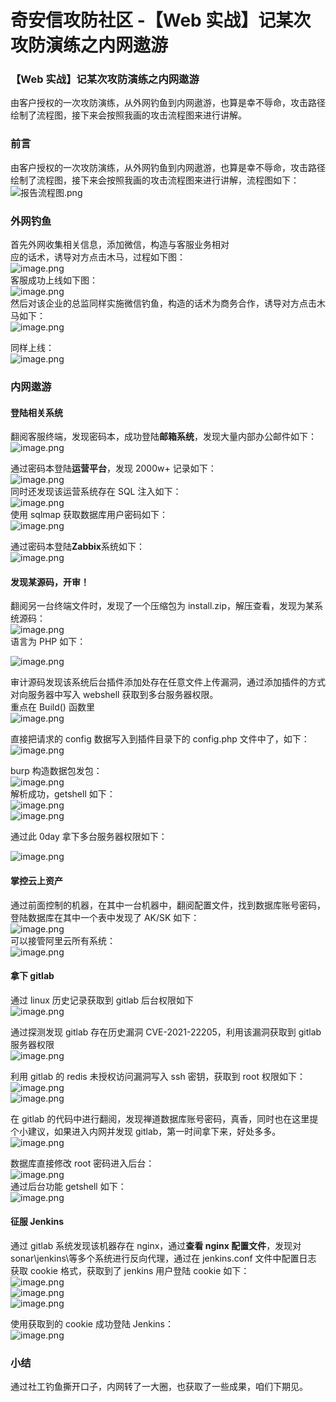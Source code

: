 

# 奇安信攻防社区 -【Web 实战】记某次攻防演练之内网遨游

### 【Web 实战】记某次攻防演练之内网遨游

由客户授权的一次攻防演练，从外网钓鱼到内网遨游，也算是幸不辱命，攻击路径绘制了流程图，接下来会按照我画的攻击流程图来进行讲解。

### 前言

由客户授权的一次攻防演练，从外网钓鱼到内网遨游，也算是幸不辱命，攻击路径绘制了流程图，接下来会按照我画的攻击流程图来进行讲解，流程图如下：  
![报告流程图.png](assets/1701072264-440f569022d0341ecae71188f6f8d9f6.png)

### 外网钓鱼

首先外网收集相关信息，添加微信，构造与客服业务相对  
应的话术，诱导对方点击木马，过程如下图：  
![image.png](assets/1701072264-96f09e40eb7e2a93376043af73103623.png)  
客服成功上线如下图：  
![image.png](assets/1701072264-be2ef979a71a28f2102e0cd4c0064303.png)  
然后对该企业的总监同样实施微信钓鱼，构造的话术为商务合作，诱导对方点击木马如下：  
![image.png](assets/1701072264-888069d1a4544807038ac52ccb19f0f6.png)

同样上线：  
![image.png](assets/1701072264-44ce47abe9c859ad35979b0de6d6f9c4.png)

### 内网遨游

#### 登陆相关系统

翻阅客服终端，发现密码本，成功登陆**邮箱系统**，发现大量内部办公邮件如下：  
![image.png](assets/1701072264-277deca2a592e04160fd5d50e23c25fe.png)

通过密码本登陆**运营平台**，发现 2000w+ 记录如下：  
![image.png](assets/1701072264-d9f0f078cc0716a39b3a9338e8634c15.png)  
同时还发现该运营系统存在 SQL 注入如下：  
![image.png](assets/1701072264-b69406053c96f8d8d71a86481efe7088.png)  
使用 sqlmap 获取数据库用户密码如下：  
![image.png](assets/1701072264-eabba63329711d7f7d6d77394ba49e20.png)

通过密码本登陆**Zabbix**系统如下：  
![image.png](assets/1701072264-7df498fb4fe22aaf1ba721cbb2dc2b09.png)

#### 发现某源码，开审！

翻阅另一台终端文件时，发现了一个压缩包为 install.zip，解压查看，发现为某系统源码：  
![image.png](assets/1701072264-e66392c7e5e52a2fa87e7b8969a432df.png)  
语言为 PHP 如下：

![image.png](assets/1701072264-8a0b9ac02dc1c1bee5559c094e8e69a9.png)

审计源码发现该系统后台插件添加处存在任意文件上传漏洞，通过添加插件的方式对向服务器中写入 webshell 获取到多台服务器权限。  
重点在 Build() 函数里  
![image.png](assets/1701072264-3e8e3aa166cd8a6d2563356b4d8ef70c.png)

直接把请求的 config 数据写入到插件目录下的 config.php 文件中了，如下：  
![image.png](assets/1701072264-6df385b33055cecf07574b61a96f712b.png)

burp 构造数据包发包：  
![image.png](assets/1701072264-8c1b03e6a7ac74274e5f7f1c8e9e871b.png)  
解析成功，getshell 如下：  
![image.png](assets/1701072264-72de9bae429082d24965e4a7d9583188.png)  
![image.png](assets/1701072264-e9ccb7546feca441574500f91dafae49.png)

通过此 0day 拿下多台服务器权限如下：

![image.png](assets/1701072264-4c0b9cdc858b75b693987fc90534704f.png)

#### 掌控云上资产

通过前面控制的机器，在其中一台机器中，翻阅配置文件，找到数据库账号密码，登陆数据库在其中一个表中发现了 AK/SK 如下：  
![image.png](assets/1701072264-074c4f3d536f3997ac714a3e97cd7c0f.png)  
可以接管阿里云所有系统：  
![image.png](assets/1701072264-9abc6a6768c9f619a2e6e5e7a9c875a2.png)

#### 拿下 gitlab

通过 linux 历史记录获取到 gitlab 后台权限如下  
![image.png](assets/1701072264-919438bbd8be993178a312fbc3161e9d.png)

通过探测发现 gitlab 存在历史漏洞 CVE-2021-22205，利用该漏洞获取到 gitlab 服务器权限  
![image.png](assets/1701072264-132f49cf4a7954f4c25751a48e6fbac7.png)

利用 gitlab 的 redis 未授权访问漏洞写入 ssh 密钥，获取到 root 权限如下：  
![image.png](assets/1701072264-2c7b59c5c9d427b2a2a8b2aacbc437b2.png)  
![image.png](assets/1701072264-e400e320acbfe31b5568e6c61d8b2c26.png)

在 gitlab 的代码中进行翻阅，发现禅道数据库账号密码，真香，同时也在这里提个小建议，如果进入内网并发现 gitlab，第一时间拿下来，好处多多。  
![image.png](assets/1701072264-005a45d6ea3cc04af3ca42b4d73b4770.png)

数据库直接修改 root 密码进入后台：  
![image.png](assets/1701072264-0e7f8d6f612e47bac639d038e1eb2d21.png)  
通过后台功能 getshell 如下：  
![image.png](assets/1701072264-a0c7fd5f7033bd68469bcff700368a19.png)

#### 征服 Jenkins

通过 gitlab 系统发现该机器存在 nginx，通过**查看 nginx 配置文件**，发现对 sonar\\jenkins\\等多个系统进行反向代理，通过在 jenkins.conf 文件中配置日志 获取 cookie 格式，获取到了 jenkins 用户登陆 cookie 如下：  
![image.png](assets/1701072264-9da9d6a887216f850d467af82bd7fd76.png)  
![image.png](assets/1701072264-097299b108f8ee0d5f3d87046be2f649.png)  
![image.png](assets/1701072264-3313081db31a7079fb3bd2ba263fa9a0.png)

使用获取到的 cookie 成功登陆 Jenkins：  
![image.png](assets/1701072264-f0c3f46fff15e6a805e48851b047ea16.png)

### 小结

通过社工钓鱼撕开口子，内网转了一大圈，也获取了一些成果，咱们下期见。
